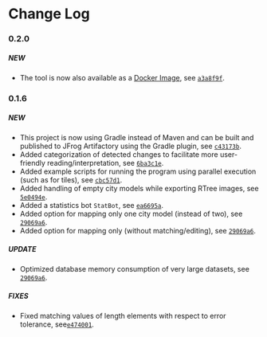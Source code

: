# Change Log

### 0.2.0

##### NEW
* The tool is now also available as a [Docker Image](https://hub.docker.com/repository/docker/sonnguyentum/citygml-change-detection), 
  see [`a3a8f9f`](https://github.com/tum-gis/citygml-change-detection/commit/a3a8f9faa08e33efe8ab8e891648cd1ca108fb67).

### 0.1.6

##### NEW
* This project is now using Gradle instead of Maven and can be built and published to JFrog Artifactory using the Gradle plugin, see [`c43173b`](https://github.com/tum-gis/citygml-change-detection/commit/c43173b44565ade5930d0016de4ba5ca0ce3c324).  
* Added categorization of detected changes to facilitate more user-friendly reading/interpretation, see [`6ba3c1e`](https://github.com/tum-gis/citygml-change-detection/commit/6ba3c1eb8cf462064ccdd32a0a784d8f6b1799bf). 
* Added example scripts for running the program using parallel execution (such as for tiles), see [`cbc57d1`](https://github.com/tum-gis/citygml-change-detection/commit/cbc57d1477b3903a55c3c4fc7682e357868cd567). 
* Added handling of empty city models while exporting RTree images, see [`5e0494e`](https://github.com/tum-gis/citygml-change-detection/commit/5e0494eb3b33716b22af34376066b0a5c2ae9bec).
* Added a statistics bot `StatBot`, see [`ea6695a`](https://github.com/tum-gis/citygml-change-detection/commit/ea6695a3896ee73284a3c30be819c1c3dfd08cc4).
* Added option for mapping only one city model (instead of two), see [`29069a6`](https://github.com/tum-gis/citygml-change-detection/commit/29069a6d069e8a3bb44dad31d42a4f4b00e4cc10).
* Added option for mapping only (without matching/editing), see [`29069a6`](https://github.com/tum-gis/citygml-change-detection/commit/29069a6d069e8a3bb44dad31d42a4f4b00e4cc10).

##### UPDATE
* Optimized database memory consumption of very large datasets, see [`29069a6`](https://github.com/tum-gis/citygml-change-detection/commit/29069a6d069e8a3bb44dad31d42a4f4b00e4cc10).

##### FIXES
* Fixed matching values of length elements with respect to error tolerance, see[`e474001`](https://github.com/tum-gis/citygml-change-detection/commit/e474001d21c06cf5eed02a770222734e66871f87).